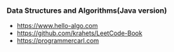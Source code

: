 ### Data Structures and Algorithms(Java version)

- https://www.hello-algo.com
- https://github.com/krahets/LeetCode-Book
- https://programmercarl.com
